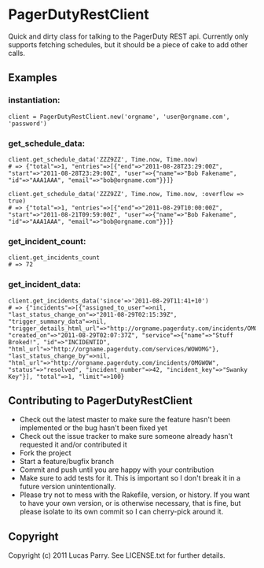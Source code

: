 # PagerDutyRestClient

Quick and dirty class for talking to the PagerDuty REST api. Currently only supports fetching schedules, but it should be a piece of cake to add other calls.

## Examples

### instantiation:
    client = PagerDutyRestClient.new('orgname', 'user@orgname.com', 'password')

### get_schedule_data:

    client.get_schedule_data('ZZZ9ZZ', Time.now, Time.now)
    # => {"total"=>1, "entries"=>[{"end"=>"2011-08-28T23:29:00Z", "start"=>"2011-08-28T23:29:00Z", "user"=>{"name"=>"Bob Fakename", "id"=>"AAA1AAA", "email"=>"bob@orgname.com"}}]}

    client.get_schedule_data('ZZZ9ZZ', Time.now, Time.now, :overflow => true)
    # => {"total"=>1, "entries"=>[{"end"=>"2011-08-29T10:00:00Z", "start"=>"2011-08-21T09:59:00Z", "user"=>{"name"=>"Bob Fakename", "id"=>"AAA1AAA", "email"=>"bob@orgname.com"}}]}

### get_incident_count:

    client.get_incidents_count
    # => 72

### get_incident_data:

    client.get_incidents_data('since'=>'2011-08-29T11:41+10')
    # => {"incidents"=>[{"assigned_to_user"=>nil, "last_status_change_on"=>"2011-08-29T02:15:39Z", "trigger_summary_data"=>nil, "trigger_details_html_url"=>"http://orgname.pagerduty.com/incidents/OMGCODE/log_entries/OMGINCIDNET", "created_on"=>"2011-08-29T02:07:37Z", "service"=>{"name"=>"Stuff Broked!", "id"=>"INCIDENTID", "html_url"=>"http://orgname.pagerduty.com/services/WOWOMG"}, "last_status_change_by"=>nil, "html_url"=>"http://orgname.pagerduty.com/incidents/OMGWOW", "status"=>"resolved", "incident_number"=>42, "incident_key"=>"Swanky Key"}], "total"=>1, "limit"=>100}

## Contributing to PagerDutyRestClient

* Check out the latest master to make sure the feature hasn't been implemented or the bug hasn't been fixed yet
* Check out the issue tracker to make sure someone already hasn't requested it and/or contributed it
* Fork the project
* Start a feature/bugfix branch
* Commit and push until you are happy with your contribution
* Make sure to add tests for it. This is important so I don't break it in a future version unintentionally.
* Please try not to mess with the Rakefile, version, or history. If you want to have your own version, or is otherwise necessary, that is fine, but please isolate to its own commit so I can cherry-pick around it.

## Copyright

Copyright (c) 2011 Lucas Parry. See LICENSE.txt for
further details.

